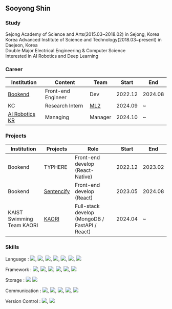 ## Sooyong Shin

### Study
Sejong Academy of Science and Arts(2015.03\~2018.02) in Sejong, Korea<br>
Korea Advanced Institute of Science and Technology(2018.03\~present) in Daejeon, Korea<br>
Double Major Electrical Engineering & Computer Science<br>
Interested in AI Robotics and Deep Learning

### Career
|Institution|Content|Team|Start|End|
|---|---|---|---|---|
|[Bookend](https://www.bookend.tech/)|Front-end Engineer|Dev|2022.12|2024.08|
|KC|Research Intern|[ML2](https://www.kc-ml2.com/)|2024.09|~|
|[AI Robotics KR](https://www.facebook.com/groups/airoboticskr)|Managing|Manager|2024.10|~|

### Projects
|Institution|Projects|Role|Start|End|
|---|---|---|---|---|
|Bookend|TYPHERE|Front-end develop (React-Native)|2022.12|2023.02|
|Bookend|[Sentencify](https://chromewebstore.google.com/detail/ai-deer/clfeejjmcegnmnhoaaffboddkajhenep?hl=ko)|Front-end develop (React)|2023.05|2024.08|
|KAIST Swimming Team KAORI|[KAORI](https://www.kaist-kaori.org)|Full-stack develop (MongoDB / FastAPI / React)|2024.04|~|

### Skills

Language : 
<img src="https://img.shields.io/badge/HTML5-E34F26?style=plastic&logo=HTML5&logoColor=white"/></a>,
<img src="https://img.shields.io/badge/CSS3-1572B6?style=plastic&logo=CSS3&logoColor=white"/></a>,
<img src="https://img.shields.io/badge/JavaScript-F7DF1E?style=plastic&logo=JavaScript&logoColor=white"/></a>,
<img src="https://img.shields.io/badge/Typescript-3178C6?style=plastic&logo=Typescript&logoColor=white"/></a>,
<img src="https://img.shields.io/badge/Python-3776AB?style=plastic&logo=Python&logoColor=white"/></a>,
<img src="https://img.shields.io/badge/C-A8B9CC?style=plastic&logo=c&logoColor=white"/></a>,
<img src="https://img.shields.io/badge/-C++-blue?style=plastic&logo=cplusplus"/></a>
<br>

Framework : 
<img src="https://img.shields.io/badge/React-61DAFB?style=plastic&logo=React&logoColor=white"/></a>,
<img src="https://img.shields.io/badge/React%20Native-61DAFB?style=plastic&logo=React&logoColor=white"/></a>,
<img src="https://img.shields.io/badge/FastAPI-005571?style=plastic&logo=fastapi&logoColor=white"/></a>,
<img src="https://img.shields.io/badge/Node.js-339933?style=plastic&logo=Node.js&logoColor=white"/></a>,
<img src="https://img.shields.io/badge/Tailwind%20CSS-06B6D4?style=plastic&logo=Tailwind%20CSS&logoColor=white"/><a>,
<img src="https://img.shields.io/badge/Expo-000000?style=plastic&logo=Expo&logoColor=white"/></a>
<br>
<!--<img src="https://img.shields.io/badge/FastAPI-005571?style=plastic&logo=fastapi"/></a>,
<img src="https://img.shields.io/badge/Express-000000?style=plastic&logo=Express&logoColor=white"/></a>-->

Storage : 
<img src="https://img.shields.io/badge/MongoDB-47A248?style=plastic&logo=MongoDB&logoColor=white"/>
<img src="https://img.shields.io/badge/MySQL-4479A1?style=plastic&logo=MySQL&logoColor=white"/></a>
<br>

Communication : 
<img src="https://img.shields.io/badge/Slack-4A154B?style=plastic&logo=Slack&logoColor=white"/></a>,
<img src="https://img.shields.io/badge/Jira-0052CC?style=plastic&logo=Jira&logoColor=white"/></a>,
<img src="https://img.shields.io/badge/Confluence-172B4D?style=plastic&logo=Confluence&logoColor=white"/></a>,
<img src="https://img.shields.io/badge/Notion-000000?style=plastic&logo=Notion&logoColor=white"/></a>,
<img src="https://img.shields.io/badge/Markdown-000000?style=plastic&logo=Markdown&logoColor=white"/></a>

Version Control : 
<img src="https://img.shields.io/badge/Git-F05032?style=plastic&logo=Git&logoColor=white"/></a>,
<img src="https://img.shields.io/badge/GitHub-181717?style=plastic&logo=GitHub&logoColor=white"/></a>


